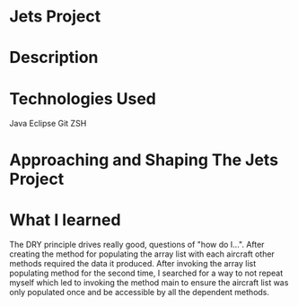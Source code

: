 # Jets Project
 
# Description

# Technologies Used
Java
Eclipse
Git
ZSH
# Approaching and Shaping The Jets Project

# What I learned
 The DRY principle drives really good, questions of "how do I...". After creating the method for populating the array list with each aircraft other methods required the data it produced. After invoking the array list populating method for the second time, I searched for a way to not repeat myself which led to invoking the method main to ensure the aircraft list was only populated once and be accessible by all the dependent methods.
